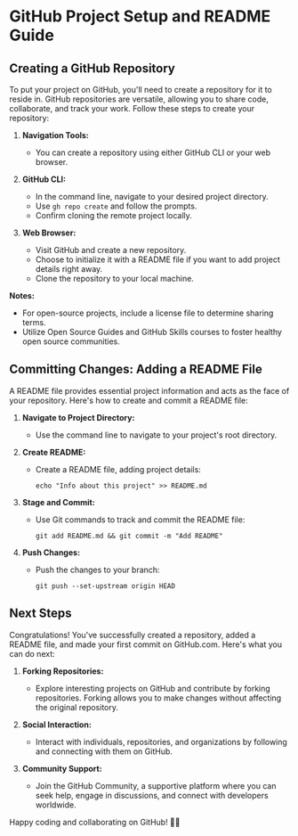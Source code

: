 # GitHub Project Setup and README Guide

## Creating a GitHub Repository

To put your project on GitHub, you'll need to create a repository for it to reside in. GitHub repositories are versatile, allowing you to share code, collaborate, and track your work. Follow these steps to create your repository:

1. **Navigation Tools:**
   - You can create a repository using either GitHub CLI or your web browser.

2. **GitHub CLI:**
   - In the command line, navigate to your desired project directory.
   - Use `gh repo create` and follow the prompts.
   - Confirm cloning the remote project locally.

3. **Web Browser:**
   - Visit GitHub and create a new repository.
   - Choose to initialize it with a README file if you want to add project details right away.
   - Clone the repository to your local machine.

**Notes:**
- For open-source projects, include a license file to determine sharing terms.
- Utilize Open Source Guides and GitHub Skills courses to foster healthy open source communities.

## Committing Changes: Adding a README File

A README file provides essential project information and acts as the face of your repository. Here's how to create and commit a README file:

1. **Navigate to Project Directory:**
   - Use the command line to navigate to your project's root directory.

2. **Create README:**
   - Create a README file, adding project details:
     ```
     echo "Info about this project" >> README.md
     ```

3. **Stage and Commit:**
   - Use Git commands to track and commit the README file:
     ```
     git add README.md && git commit -m "Add README"
     ```

4. **Push Changes:**
   - Push the changes to your branch:
     ```
     git push --set-upstream origin HEAD
     ```

## Next Steps

Congratulations! You've successfully created a repository, added a README file, and made your first commit on GitHub.com. Here's what you can do next:

1. **Forking Repositories:**
   - Explore interesting projects on GitHub and contribute by forking repositories. Forking allows you to make changes without affecting the original repository.

2. **Social Interaction:**
   - Interact with individuals, repositories, and organizations by following and connecting with them on GitHub.

3. **Community Support:**
   - Join the GitHub Community, a supportive platform where you can seek help, engage in discussions, and connect with developers worldwide.

Happy coding and collaborating on GitHub! 🚀✨
